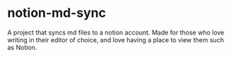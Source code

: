# notion-md-sync
A project that syncs md files to a notion account. Made for those who love writing in their editor of choice, and love having a place to view them such as Notion.
